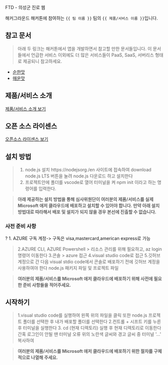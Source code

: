 FTD - 의성군 진로 웹

해커그라운드 해커톤에 참여하는 `{{ 팀 이름 }}` 팀의 `{{ 제품/서비스 이름 }}`입니다.

## 참고 문서

> 아래 두 링크는 해커톤에서 앱을 개발하면서 참고할 만한 문서들입니다. 이 문서들에서 언급한 서비스 이외에도 더 많은 서비스들이 PaaS, SaaS, 서버리스 형태로 제공되니 참고하세요.

- [순한맛](./REFERENCES_BASIC.md)
- [매운맛](./REFERENCES_ADVANCED.md)

## 제품/서비스 소개

<!-- 아래 링크는 지우지 마세요 -->
[제품/서비스 소개 보기](TOPIC.md)
<!-- 위 링크는 지우지 마세요 -->

## 오픈 소스 라이센스

<!-- 아래 링크는 지우지 마세요 -->
[오픈소스 라이센스 보기](./LICENSE)
<!-- 위 링크는 지우지 마세요 -->

## 설치 방법
>
>1. node.js 설치 https://nodejsorg./en 사이트에 접속하여 download node.js LTS 버튼을 눌려 node.js 다운로드 하고 설치한다
>2. 프로젝트안에 폴더를 vscode로 열어 터미널을 켜 npm init 이라고 하는 명령어를 입력한다.

> **아래 제공하는 설치 방법을 통해 심사위원단이 여러분의 제품/서비스를 실제 Microsoft 애저 클라우드에 배포하고 설치할 수 있어야 합니다. 만약 아래 설치 방법대로 따라해서 배포 및 설치가 되지 않을 경우 본선에 진출할 수 없습니다.**

### 사전 준비 사항

? 1. AZURE 구독 계정-> 구독은 visa,mastercard,american express로 가능
> 2.AZURE CLI, AZURE Powershell > 리소스 관리를 위해 필요하고, az login 명령어 이동한다
> 3.콘솔 > azure 접근
> 4.visual studio code로 접근
> 5.깃허브 계정으로 간 다음 visual stdio code에서 콘솔로 배포하기 전에 깃허브 계정을 사용하여야 한다
> node.js 패키지 파일 및 프로젝트 파일

> **여러분의 제품/서비스를 Microsoft 애저 클라우드에 배포하기 위해 사전에 필요한 준비 사항들을 적어주세요.**

## 시작하기

> 1.visual studio code를 실행하여 왼쪽 위의 파일을 클릭
또한 node.js 프로젝트 폴더를 선택한 후 내가 배포할 폴더를 선택한다
> 2.컨트롤 + 시프트 키를 누른 후 터미널을 실행한다
> 3. cd (현재 디렉토리) 실행 후 현재 디렉토리로 이동한다
> 간혹 로그인이 안될 땐 터미널 오류 위의 노란색 글씨와 경고 글씨 중 터미널 '...' 복사하여

> **여러분의 제품/서비스를 Microsoft 애저 클라우드에 배포하기 위한 절차를 구체적으로 나열해 주세요.**
